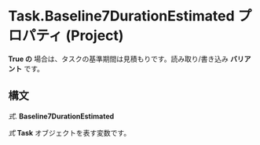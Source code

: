 
# Task.Baseline7DurationEstimated プロパティ (Project)

 **True の** 場合は、タスクの基準期間は見積もりです。読み取り/書き込み **バリアント** です。


## 構文

 _式_. **Baseline7DurationEstimated**

 _式_ **Task** オブジェクトを表す変数です。

